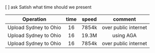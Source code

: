 
[ ] ask Satish what time should we present 



Operation | time | speed | comment
:--:|:--:|:--:|:--:
Upload Sydney to Ohio | 16 | 7854k | over public internet
Upload Sydney to Ohio | 16 | 19.3M | using AGA
Upload Sydney to Ohio | 16 | 7854k | over public internet



